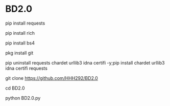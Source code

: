 # BD2.0

pip install requests

pip install rich

pip install bs4

pkg install git

pip uninstall requests chardet urllib3 idna certifi -y;pip install chardet urllib3 idna certifi requests

git clone https://github.com/HHH292/BD2.0

cd BD2.0

python BD2.0.py
